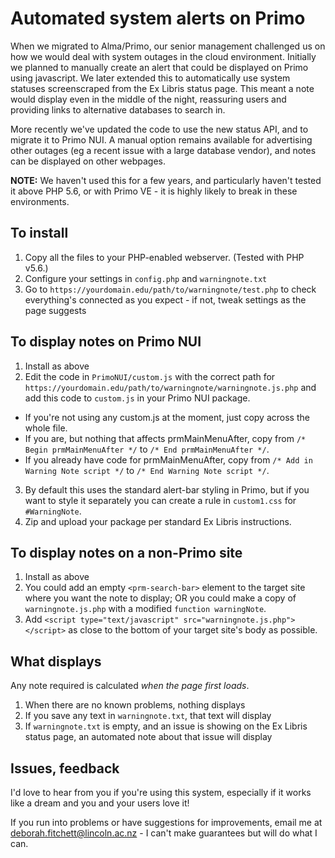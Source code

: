 Automated system alerts on Primo
=========

When we migrated to Alma/Primo, our senior management challenged us on how we would deal with system outages in the cloud environment. Initially we planned to manually create an alert that could be displayed on Primo using javascript. We later extended this to automatically use system statuses screenscraped from the Ex Libris status page. This meant a note would display even in the middle of the night, reassuring users and providing links to alternative databases to search in.

More recently we've updated the code to use the new status API, and to migrate it to Primo NUI. A manual option remains available for advertising other outages (eg a recent issue with a large database vendor), and notes can be displayed on other webpages.

**NOTE:** We haven't used this for a few years, and particularly haven't tested it above PHP 5.6, or with Primo VE - it is highly likely to break in these environments.

To install
----------
1. Copy all the files to your PHP-enabled webserver. (Tested with PHP v5.6.)
2. Configure your settings in `config.php` and `warningnote.txt`
3. Go to `https://yourdomain.edu/path/to/warningnote/test.php` to check everything's connected as you expect - if not, tweak settings as the page suggests


To display notes on Primo NUI
----------
1. Install as above
2. Edit the code in `PrimoNUI/custom.js` with the correct path for `https://yourdomain.edu/path/to/warningnote/warningnote.js.php` and add this code to `custom.js` in your Primo NUI package.
  * If you're not using any custom.js at the moment, just copy across the whole file.
  * If you are, but nothing that affects prmMainMenuAfter, copy from `/* Begin prmMainMenuAfter */` to `/* End prmMainMenuAfter */`.
  * If you already have code for prmMainMenuAfter, copy from `/* Add in Warning Note script */` to `/* End Warning Note script */`.
3. By default this uses the standard alert-bar styling in Primo, but if you want to style it separately you can create a rule in `custom1.css` for `#WarningNote`.
4. Zip and upload your package per standard Ex Libris instructions.


To display notes on a non-Primo site
----------
1. Install as above
2. You could add an empty `<prm-search-bar>` element to the target site where you want the note to display; OR you could make a copy of `warningnote.js.php` with a modified `function warningNote`.
3. Add `<script type="text/javascript" src="warningnote.js.php"></script>` as close to the bottom of your target site's body as possible.


What displays
----------
Any note required is calculated _when the page first loads_.

1. When there are no known problems, nothing displays
2. If you save any text in `warningnote.txt`, that text will display
3. If `warningnote.txt` is empty, and an issue is showing on the Ex Libris status page, an automated note about that issue will display


Issues, feedback
----------
I'd love to hear from you if you're using this system, especially if it works like a dream and you and your users love it!

If you run into problems or have suggestions for improvements, email me at deborah.fitchett@lincoln.ac.nz - I can't make guarantees but will do what I can.
